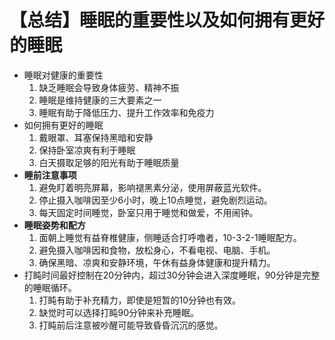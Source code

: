 # 【总结】睡眠的重要性以及如何拥有更好的睡眠

-   睡眠对健康的重要性
    1.  缺乏睡眠会导致身体疲劳、精神不振
    2.  睡眠是维持健康的三大要素之一
    3.  睡眠有助于降低压力、提升工作效率和免疫力
-   如何拥有更好的睡眠
    1.  戴眼罩、耳塞保持黑暗和安静
    2.  保持卧室凉爽有利于睡眠
    3.  白天摄取足够的阳光有助于睡眠质量
-   **睡前注意事项**
    1.  避免盯着明亮屏幕，影响褪黑素分泌，使用屏蔽蓝光软件。
    2.  停止摄入咖啡因至少6小时，晚上10点睡觉，避免剧烈运动。
    3.  每天固定时间睡觉，卧室只用于睡觉和做爱，不用闹钟。
-   **睡眠姿势和配方**
    1.  面朝上睡觉有益脊椎健康，侧睡适合打呼噜者，10-3-2-1睡眠配方。
    2.  避免摄入咖啡因和食物，放松身心，不看电视、电脑、手机。
    3.  确保黑暗、凉爽和安静环境，午休有益身体健康和提升精力。
-   打盹时间最好控制在20分钟内，超过30分钟会进入深度睡眠，90分钟是完整的睡眠循环。
    1.  打盹有助于补充精力，即使是短暂的10分钟也有效。
    2.  缺觉时可以选择打盹90分钟来补充睡眠。
    3.  打盹前后注意被吵醒可能导致昏昏沉沉的感觉。